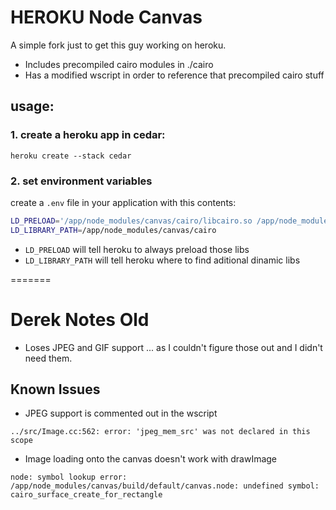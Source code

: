 # HEROKU Node Canvas


A simple fork just to get this guy working on heroku.

- Includes precompiled cairo modules in ./cairo
- Has a modified wscript in order to reference that precompiled cairo stuff

## usage:

### 1. create a heroku app in cedar:

`heroku create --stack cedar`

### 2. set environment variables

create a `.env` file in your application with this contents:

```bash
LD_PRELOAD='/app/node_modules/canvas/cairo/libcairo.so /app/node_modules/canvas/lib/libpixman-1.so.0 /app/node_modules/canvas/lib/libfreetype.so.6'
LD_LIBRARY_PATH=/app/node_modules/canvas/cairo
```
* `LD_PRELOAD` will tell heroku to always preload those libs
* `LD_LIBRARY_PATH` will tell heroku where to find aditional dinamic libs

=======





# Derek Notes Old

- Loses JPEG and GIF support ... as I couldn't figure those out and I didn't need them.

## Known Issues

- JPEG support is commented out in the wscript

```
../src/Image.cc:562: error: 'jpeg_mem_src' was not declared in this scope
```

- Image loading onto the canvas doesn't work with drawImage

```
node: symbol lookup error: /app/node_modules/canvas/build/default/canvas.node: undefined symbol: cairo_surface_create_for_rectangle
```
